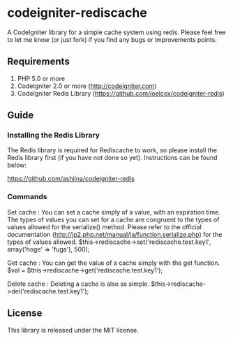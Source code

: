 codeigniter-rediscache
======================
A CodeIgniter library for a simple cache system using redis.
Please feel free to let me know (or just fork) if you find any bugs or improvements points.

Requirements
-----------
1. PHP 5.0 or more
2. CodeIgniter 2.0 or more (http://codeigniter.com)
3. CodeIgniter Redis Library (https://github.com/joelcox/codeigniter-redis)

Guide
-----------
### Installing the Redis Library
The Redis library is required for Rediscache to work,
so please install the Redis library first (if you have not done so yet).
Instructions can be found below:

https://github.com/ashiina/codeigniter-redis

### Commands
Set cache :
You can set a cache simply of a value, with an expiration time.
The types of values you can set for a cache are congruent to the 
types of values allowed for the serialize() method.
Please refer to the official documentation (http://jp2.php.net/manual/ja/function.serialize.php)
for the types of values allowed.
	$this->rediscache->set('rediscache.test.key1', array('hoge' => 'fuga'), 500);

Get cache :
You can get the value of a cache simply with the get function.
	$val = $this->rediscache->get('rediscache.test.key1');

Delete cache :
Deleting a cache is also as simple.
	$this->rediscache->del('rediscache.test.key1');

License
----------
This library is released under the MIT license.



